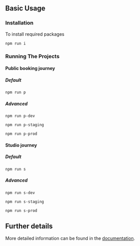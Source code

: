 ## Basic Usage
### Installation

To install required packages

`npm run i`

### Running The Projects
#### Public booking journey

##### Default

`npm run p`

##### Advanced

`npm run p-dev`

`npm run p-staging`

`npm run p-prod`

#### Studio journey

##### Default

`npm run s`

##### Advanced

`npm run s-dev`

`npm run s-staging`

`npm run s-prod`


## Further details

More detailed information can be found in the [documentation](docs/README.md).